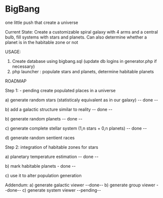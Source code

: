 # BigBang
one little push that create a universe

Current State:
Create a customizable spiral galaxy with 4 arms and a central bulb, fill systems with stars and planets.
Can also determine whether a planet is in the habitable zone or not

USAGE:
1) Create database using bigbang.sql (update db logins in generator.php if necessary) 
2) php launcher : populate stars and planets, determine habitable planets

ROADMAP

Step 1: - pending create populated places in a universe 

a) generate random stars (statisticaly equivalent as in our galaxy) -- done --

b) add a galactic structure similar to reality -- done --

b) generate random planets -- done --

c) generate complete stellar system (1,n stars + 0,n planets) -- done --

d) generate random sentient races


Step 2: integration of habitable zones for stars 

a) planetary temperature estimation -- done --

b) mark habitable planets - done --

c) use it to alter population generation

Addendum:
a) generate galactic viewer --done--
b) generate group viewer --done--
c) generate system viewer --pending--
